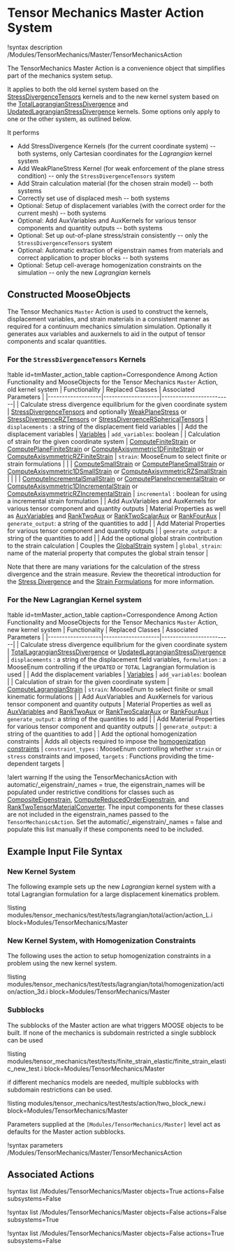 # Tensor Mechanics Master Action System

!syntax description /Modules/TensorMechanics/Master/TensorMechanicsAction

The TensorMechanics Master Action is a convenience object that simplifies part of the
mechanics system setup.

It applies to both the old kernel system based on the [StressDivergenceTensors](/StressDivergenceTensors.md) kernels
and to the new kernel system based on the
[TotalLagrangianStressDivergence](/TotalLagrangianStressDivergence.md) and [UpdatedLagrangianStressDivergence](/UpdatedLagrangianStressDivergence.md) kernels.
Some options only apply to one or the other system, as outlined below.

It performs

- Add StressDivergence Kernels (for the current coordinate system) -- both systems, only Cartesian coordinates for the *Lagrangian* kernel system
- Add WeakPlaneStress Kernel (for weak enforcement of the plane stress condition) -- only the `StressDivergenceTensors` system
- Add Strain calculation material (for the chosen strain model) -- both systems
- Correctly set use of displaced mesh -- both systems
- Optional: Setup of displacement variables (with the correct order for the current mesh) -- both systems
- Optional: Add AuxVariables and AuxKernels for various tensor components and quantity outputs -- both systems
- Optional: Set up out-of-plane stress/strain consistently -- only the `StressDivergenceTensors` system
- Optional: Automatic extraction of eigenstrain names from materials and correct application to proper blocks -- both systems
- Optional: Setup cell-average homogenization constraints on the simulation -- only the new *Lagrangian* kernels

## Constructed MooseObjects

The Tensor Mechanics `Master` Action is used to construct the kernels, displacement variables, and strain materials in a consistent manner as required for a continuum mechanics simulation simulation. Optionally it generates aux variables and auxkernels to aid in the output of tensor components and scalar quantities.

### For the `StressDivergenceTensors` Kernels

!table id=tmMaster_action_table caption=Correspondence Among Action Functionality and MooseObjects for the Tensor Mechanics `Master` Action, old kernel system
| Functionality     | Replaced Classes   | Associated Parameters   |
|-------------------|--------------------|-------------------------|
| Calculate stress divergence equilibrium for the given coordinate system | [StressDivergenceTensors](/StressDivergenceTensors.md) and optionally [WeakPlaneStress](/WeakPlaneStress.md) or [StressDivergenceRZTensors](/StressDivergenceRZTensors.md) or [StressDivergenceRSphericalTensors](/StressDivergenceRSphericalTensors.md) | `displacements` : a string of the displacement field variables |
| Add the displacement variables | [Variables](syntax/Variables/index.md) | `add_variables`: boolean |
| Calculation of strain for the given coordinate system | [ComputeFiniteStrain](/ComputeFiniteStrain.md) or [ComputePlaneFiniteStrain](/ComputePlaneFiniteStrain.md) or [ComputeAxisymmetric1DFiniteStrain](/ComputeAxisymmetric1DFiniteStrain.md) or [ComputeAxisymmetricRZFiniteStrain](/ComputeAxisymmetricRZFiniteStrain.md) | `strain`: MooseEnum to select finite or strain formulations |
|   | [ComputeSmallStrain](/ComputeSmallStrain.md) or [ComputePlaneSmallStrain](/ComputePlaneSmallStrain.md) or [ComputeAxisymmetric1DSmallStrain](/ComputeAxisymmetric1DSmallStrain.md) or [ComputeAxisymmetricRZSmallStrain](/ComputeAxisymmetricRZSmallStrain.md) |   |
|   | [ComputeIncrementalSmallStrain](/ComputeIncrementalSmallStrain.md) or [ComputePlaneIncrementalStrain](/ComputePlaneIncrementalStrain.md) or [ComputeAxisymmetric1DIncrementalStrain](/ComputeAxisymmetric1DIncrementalStrain.md) or [ComputeAxisymmetricRZIncrementalStrain](/ComputeAxisymmetricRZIncrementalStrain.md) | `incremental` : boolean for using a incremental strain formulation |
| Add AuxVariables and AuxKernels for various tensor component and quantity outputs | Material Properties as well as [AuxVariables](/AuxVariables/index.md) and [RankTwoAux](/RankTwoAux.md) or [RankTwoScalarAux](/RankTwoScalarAux.md) or [RankFourAux](/RankFourAux.md) | `generate_output`: a string of the quantities to add |
| Add Material Properties for various tensor component and quantity outputs |  | `generate_output`: a string of the quantities to add |
| Add the optional global strain contribution to the strain calculation | Couples the [GlobalStrain](/GlobalStrain/index.md) system | `global_strain`: name of the material property that computes the global strain tensor |

Note that there are many variations for the calculation of the stress divergence and the strain measure. Review the theoretical introduction for the [Stress Divergence](tensor_mechanics/StressDivergence.md) and the [Strain Formulations](tensor_mechanics/Strains.md) for more information.

### For the New Lagrangian Kernel system

!table id=tmMaster_action_table caption=Correspondence Among Action Functionality and MooseObjects for the Tensor Mechanics `Master` Action, new kernel system
| Functionality     | Replaced Classes   | Associated Parameters   |
|-------------------|--------------------|-------------------------|
| Calculate stress divergence equilibrium for the given coordinate system | [TotalLagrangianStressDivergence](/TotalLagrangianStressDivergence.md) or [UpdatedLagrangianStressDivergence](/UpdatedLagrangianStressDivergence.md) | `displacements` : a string of the displacement field variables, `formulation` : a MooseEnum controlling if the `UPDATED` or `TOTAL` Lagrangian formulation is used |
| Add the displacement variables | [Variables](syntax/Variables/index.md) | `add_variables`: boolean |
| Calculation of strain for the given coordinate system | [ComputeLagrangianStrain](/ComputeLagrangianStrain.md) | `strain`: MooseEnum to select finite or small kinematic formulations |
| Add AuxVariables and AuxKernels for various tensor component and quantity outputs | Material Properties as well as [AuxVariables](/AuxVariables/index.md) and [RankTwoAux](/RankTwoAux.md) or [RankTwoScalarAux](/RankTwoScalarAux.md) or [RankFourAux](/RankFourAux.md) | `generate_output`: a string of the quantities to add |
| Add Material Properties for various tensor component and quantity outputs |  | `generate_output`: a string of the quantities to add |
| Add the optional homogenization constraints | Adds all objects required to impose the [homogenization constraints](Homogenization.md) | `constraint_types` : MooseEnum controlling whether `strain` or `stress` constraints and imposed, `targets` : Functions providing the time-dependent targets  |

!alert warning If the using the TensorMechanicsAction with
automatic/_eigenstrain/_names = true, the eigenstrain_names will be populated
under restrictive conditions for classes such as
[CompositeEigenstrain](CompositeEigenstrain.md),
[ComputeReducedOrderEigenstrain](ComputeReducedOrderEigenstrain.md), and
[RankTwoTensorMaterialConverter](MaterialConverter.md).  The input components for
these classes are not included in the eigenstrain_names passed to the
`TensorMechanicsAction`.  Set the automatic/_eigenstrain/_names = false and
populate this list manually if these components need to be included.

## Example Input File Syntax

### New Kernel System

The following example sets up the new *Lagrangian* kernel system with a total Lagrangian formulation for a 
large displacement kinematics problem.

!listing modules/tensor_mechanics/test/tests/lagrangian/total/action/action_L.i block=Modules/TensorMechanics/Master

### New Kernel System, with Homogenization Constraints

The following uses the action to setup homogenization constraints in a problem using the new kernel system.

!listing modules/tensor_mechanics/test/tests/lagrangian/total/homogenization/action/action_3d.i block=Modules/TensorMechanics/Master

### Subblocks

The subblocks of the Master action are what triggers MOOSE objects to be built.
If none of the mechanics is subdomain restricted a single subblock can be used

!listing modules/tensor_mechanics/test/tests/finite_strain_elastic/finite_strain_elastic_new_test.i block=Modules/TensorMechanics/Master

if different mechanics models are needed, multiple subblocks with subdomain restrictions
can be used.

!listing modules/tensor_mechanics/test/tests/action/two_block_new.i block=Modules/TensorMechanics/Master

Parameters supplied at the `[Modules/TensorMechanics/Master]` level act as
defaults for the Master action subblocks.

!syntax parameters /Modules/TensorMechanics/Master/TensorMechanicsAction

## Associated Actions

!syntax list /Modules/TensorMechanics/Master objects=True actions=False subsystems=False

!syntax list /Modules/TensorMechanics/Master objects=False actions=False subsystems=True

!syntax list /Modules/TensorMechanics/Master objects=False actions=True subsystems=False
